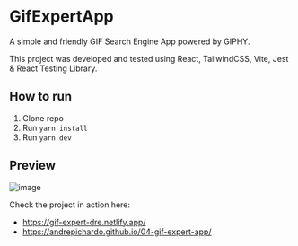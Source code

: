 # GifExpertApp

A simple and friendly GIF Search Engine App powered by GIPHY.

This project was developed and tested using React, TailwindCSS, Vite, Jest & React Testing Library.

## How to run

1. Clone repo
2. Run `yarn install`
3. Run `yarn dev`

## Preview

![image](https://user-images.githubusercontent.com/36863134/189146274-406c5a9d-a433-4fdf-91bf-5ced7717c36e.png)


Check the project in action here: 
- https://gif-expert-dre.netlify.app/
- https://andrepichardo.github.io/04-gif-expert-app/

